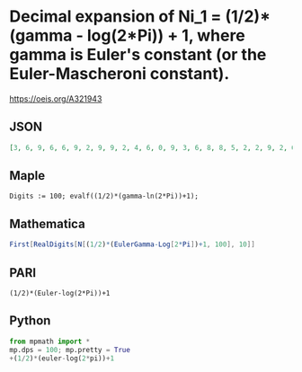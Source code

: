 # Decimal expansion of Ni\_1 \= \(1/2\)\*\(gamma \- log\(2\*Pi\)\) \+ 1, where gamma is Euler's constant \(or the Euler\-Mascheroni constant\)\.
https://oeis.org/A321943
## JSON
```JSON
[3, 6, 9, 6, 6, 9, 2, 9, 9, 2, 4, 6, 0, 9, 3, 6, 8, 8, 5, 2, 2, 9, 2, 6, 3, 0, 8, 6, 3, 5, 5, 8, 3, 5, 7, 5, 6, 5, 9, 6, 8, 2, 1, 9, 4, 3, 3, 2, 1, 7, 8, 3, 8, 6, 5, 8, 5, 7, 3, 2, 0, 7, 6, 9, 5, 9, 6, 6, 8, 1, 6, 7, 4, 6, 1, 5, 7, 1, 9, 3, 7, 7, 7, 3, 7, 3, 0]
```
## Maple
```Maple
Digits := 100; evalf((1/2)*(gamma-ln(2*Pi))+1);
```
## Mathematica
```Mathematica
First[RealDigits[N[(1/2)*(EulerGamma-Log[2*Pi])+1, 100], 10]]
```
## PARI
```PARI
(1/2)*(Euler-log(2*Pi))+1
```
## Python
```Python
from mpmath import *
mp.dps = 100; mp.pretty = True
+(1/2)*(euler-log(2*pi))+1
```
